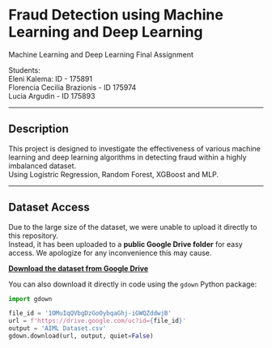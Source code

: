 # Fraud Detection using Machine Learning and Deep Learning 

Machine Learning and Deep Learning 
Final Assignment

Students:  
Eleni Kalema: ID - 175891  
Florencia Cecilia Brazionis - ID 175974  
Lucia Argudin - ID 175893  

---

## Description

This project is designed to investigate the effectiveness of various machine learning and deep learning algorithms in detecting fraud within a highly imbalanced dataset.  
Using Logistric Regression, Random Forest, XGBoost and MLP.

---

## Dataset Access

Due to the large size of the dataset, we were unable to upload it directly to this repository.  
Instead, it has been uploaded to a **public Google Drive folder** for easy access. We apologize for any inconvenience this may cause.

**[Download the dataset from Google Drive](https://drive.google.com/file/d/1OMuIqQVbgDzGoOybqaGhj-iGWQZddwjB/view?usp=drive_link)**

You can also download it directly in code using the `gdown` Python package:

```python
import gdown

file_id = '1OMuIqQVbgDzGoOybqaGhj-iGWQZddwjB'
url = f'https://drive.google.com/uc?id={file_id}'
output = 'AIML Dataset.csv'
gdown.download(url, output, quiet=False)


```
